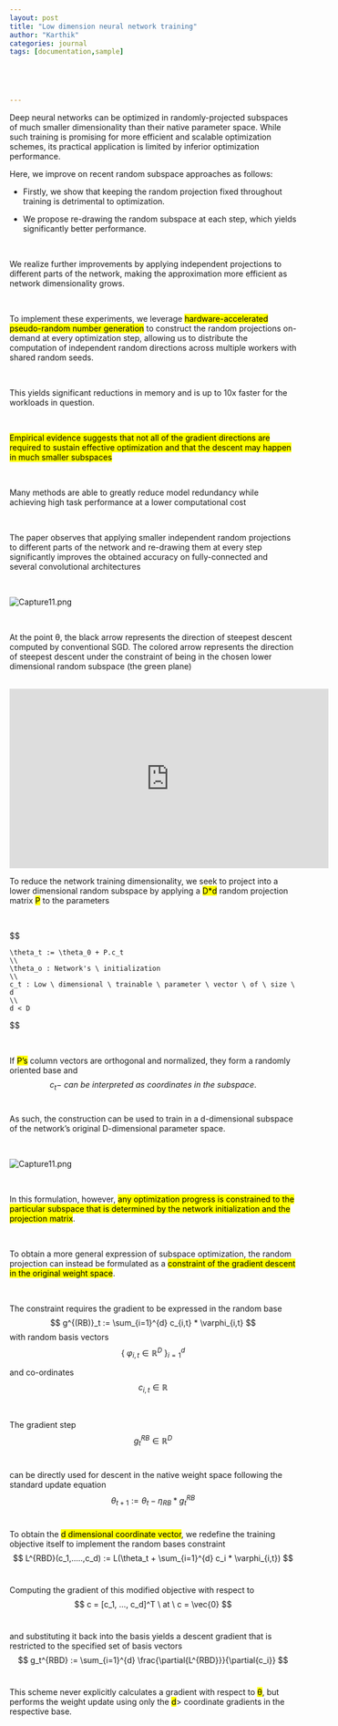 ```yaml
---
layout: post
title: "Low dimension neural network training"
author: "Karthik"
categories: journal
tags: [documentation,sample]





---
```




Deep neural networks can be optimized in randomly-projected subspaces of much smaller dimensionality than their native parameter space. While such training is promising for more efficient and scalable optimization schemes, its practical application is limited by inferior optimization performance.

Here, we improve on recent random subspace approaches as follows: 

- Firstly, we show that keeping the random projection fixed throughout training is detrimental to optimization.

- We propose re-drawing the random subspace at each step, which yields significantly better performance.

<br>

We realize further improvements by applying independent projections to different parts of the network, making the approximation more efficient as network dimensionality grows.

<br>

To implement these experiments, we leverage <mark>hardware-accelerated pseudo-random number generation</mark> to construct the random projections on-demand at every optimization step, allowing us to distribute the computation of independent random directions across multiple workers with shared random seeds.

<br>

This yields significant reductions in memory and is up to 10x faster for the workloads in question.

<br>

<mark>Empirical evidence suggests that not all of the gradient directions are required to sustain effective optimization and that the descent may happen in much smaller subspaces</mark>

<br>

Many methods are able to greatly reduce model redundancy while achieving high task performance at a lower computational cost

<br>

The paper observes that applying smaller independent random projections to different parts of the network and re-drawing them at every step significantly improves the obtained accuracy on fully-connected and several convolutional architectures

<br>

![Capture11.png](https://i.postimg.cc/VL4KxNhf/Capture11.png)

<br>

At the point θ, the black arrow represents the direction of steepest descent computed by conventional SGD. The colored arrow represents the direction of steepest descent under the constraint of being in the chosen lower dimensional random subspace (the green plane)

<br>

<iframe width="560" height="315" src="https://www.youtube.com/embed/eeMJg4uI7o0" title="YouTube video player" frameborder="0" allow="accelerometer; autoplay; clipboard-write; encrypted-media; gyroscope; picture-in-picture" allowfullscreen></iframe>



<br>

To reduce the network training dimensionality, we seek to project into a lower dimensional random subspace by applying a <mark>D*d</mark> random projection matrix <mark>P</mark> to the parameters  

<br>


$$

    \theta_t := \theta_0 + P.c_t
    \\
    \theta_o : Network's \ initialization
    \\
    c_t : Low \ dimensional \ trainable \ parameter \ vector \ of \ size \ d
    \\ 
    d < D
$$


<br>

If <mark>P’s</mark> column vectors are orthogonal and normalized, they form a randomly oriented base and 
$$
c_t - \ can \ be \ interpreted \ as \ coordinates \ in \ the \ subspace.
$$
<br>

As such, the construction can be used to train in a d-dimensional subspace of the network’s original D-dimensional parameter space.

<br>

![Capture11.png](https://i.postimg.cc/Px9jz4m7/Capture11.png)



<br>

In this formulation, however, <mark>any optimization progress is constrained to the particular subspace that is determined by the network initialization and the projection matrix</mark>.

<br>

To obtain a more general expression of subspace optimization, the random projection can instead be formulated as a <mark>constraint of the gradient descent in the original weight space</mark>.

<br>

 The constraint requires the gradient to be expressed in the random base 
$$
g^{(RB)}_t := \sum_{i=1}^{d} c_{i,t} * \varphi_{i,t}
$$
with random basis vectors <br>
$$
\{ \ \varphi_{i,t} \in \mathbb{R}^D \ \}_{i = 1}^{d}
$$


and co-ordinates  <br>
$$
c_{i,t} \in \mathbb{R}
$$


<br>

The gradient step 
$$
g_t^{RB} \in \mathbb{R}^D
$$
 <br>

can be directly used for descent in the native weight space following the standard update equation  
$$
\theta_{t+1} := \theta_t - \eta_{RB} * g_t^{RB}
$$
<br>

To obtain the <mark> d dimensional coordinate vector</mark>, we redefine the training objective itself to implement the random bases constraint
$$
L^{RBD}(c_1,.....,c_d) := L(\theta_t + \sum_{i=1}^{d} c_i * \varphi_{i,t})
$$
<br>

Computing the gradient of this modified objective with respect to 
$$
c = [c_1, ..., c_d]^T \ at \ c = \vec{0}
$$
<br>

and substituting it back into the basis yields a descent gradient that is restricted to the specified set of basis vectors
$$
g_t^{RBD} := \sum_{i=1}^{d} \frac{\partial{L^{RBD}}}{\partial{c_i}}
$$
<br>

This scheme never explicitly calculates a gradient with respect to <mark>θ</mark>, but performs the weight update using only the <mark>d</mark>> coordinate gradients in the respective base.

<br>









